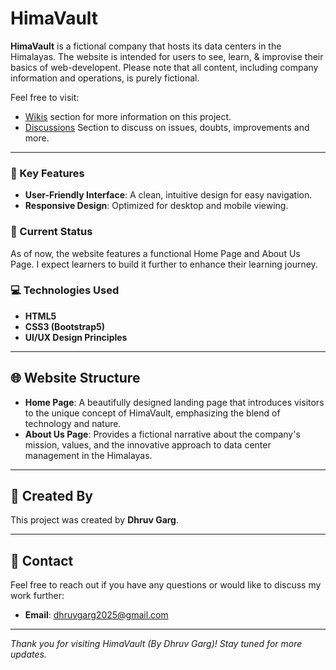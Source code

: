 # HimaVault


**HimaVault** is a fictional company that hosts its data centers in the Himalayas. The website is intended for users to see, learn, & improvise their basics of web-developent. Please note that all content, including company information and operations, is purely fictional.

Feel free to visit:
- [Wikis](https://github.com/DhruvGarg001/HimaVault/wiki) section for more information on this project.
- [Discussions](https://github.com/DhruvGarg001/HimaVault/discussions) Section to discuss on issues, doubts, improvements and more.

---

### 🌟 Key Features


- **User-Friendly Interface**: A clean, intuitive design for easy navigation.
- **Responsive Design**: Optimized for desktop and mobile viewing.

### 🚧 Current Status

As of now, the website features a functional Home Page and About Us Page. I expect learners to build it further to enhance their learning journey.

### 💻 Technologies Used

- **HTML5**
- **CSS3 (Bootstrap5)**
- **UI/UX Design Principles**

---

## 🌐 Website Structure

- **Home Page**: A beautifully designed landing page that introduces visitors to the unique concept of HimaVault, emphasizing the blend of technology and nature.
- **About Us Page**: Provides a fictional narrative about the company's mission, values, and the innovative approach to data center management in the Himalayas.

---

## 📅 Created By

This project was created by **Dhruv Garg**.

---

## 📧 Contact

Feel free to reach out if you have any questions or would like to discuss my work further:

- **Email**: dhruvgarg2025@gmail.com

---

*Thank you for visiting HimaVault (By Dhruv Garg)! Stay tuned for more updates.*

